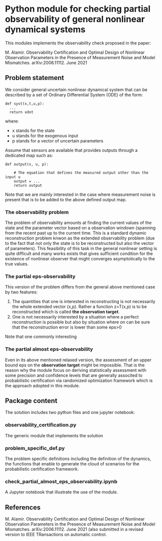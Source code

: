 # Python module for checking partial observability of general nonlinear dynamical systems

This modules implements the observability check proposed in the paper:

M. Alamir. Observability Certification and Optimal Design of Nonlinear Observation Parameters in the Presence of Measurement Noise and Model Mismatches. arXiv:2006.11112. June 2021

## Problem statement 

We consider general uncertain nonlinear dynamical system that can be described by a set of Ordinary Differential System (ODE) of the form:

```
def syst(x,t,u,p):
  ...
  return xdot
```
where:
- x stands for the state 
- u stands for the exogenous input 
- p stands for a vector of uncertain parameters

Assume that sensors are available that provides outputs through a dedicated map such as:

```
def output(x, u, p):

    # The equation that defines the measured output other than the input u
    output = ...
    return output
```
Note that we are mainly interested in the case where measurement noise is present that is to be added to the above defined output map. 
### The observability problem 
The problem of observability amounts at finding the current values of the state and the parameter vector based on a observation windown 
(spanning from the recent past up to the current time. This is a standard dynamic reconstruction problem knwon as the extended observability problem 
(due to the fact that not only the state is to be reconstructed but also the vector of parameters). This feasibility of this task in the general nonlinear 
setting is quite difficult and many works exists that gives sufficient condition for the existence of nonlinear observer that might converges asymptotically to 
the true values. 

### The partial eps-observability 
This version of the problem differs from the general above mentioned case by two features:

1. The quantities that one is interested in reconstructing is not necessarily the whole extended vector (x,p). Rather a function z=T(x,p) is to be reconstructed which is called **the observation target**. 
2. One is not necessarily interested by a situation where a perfect reconstruction is possible but also by situation where on can be sure that the reconstruction error is lower than some eps>0

Note that one commonly interesting 
### The partial almost eps-observability 
Even in its above mentioned relaxed version, the assessment of an upper bound eps on the **observation target** might be impossible. That is the reason why the module focus on deriving 
statistically assessment with some precision and confidence levels that are generally associted to probabilistic certification via randomized optimization framework 
which is the approach adopted in this module. 

## Package content

The solution includes two python files and one jupyter notebook:

### observability_certification.py 

The generic module that implements the solution 

### problem_specific_def.py

The problem specific definitions including the definition of the dynamics, the functions that enable to generate the cloud of scenarios for the probabilistic 
certification framework. 

### check_partial_almost_eps_observability.ipynb

A Jupyter notebook that illustrate the use of the module. 

## References

M. Alamir. Observability Certification and Optimal Design of Nonlinear Observation Parameters in the Presence of Measurement Noise and Model Mismatches. arXiv:2006.11112. June 2021 
(also submitted in a revised version to IEEE TRansactions on automatic control. 



